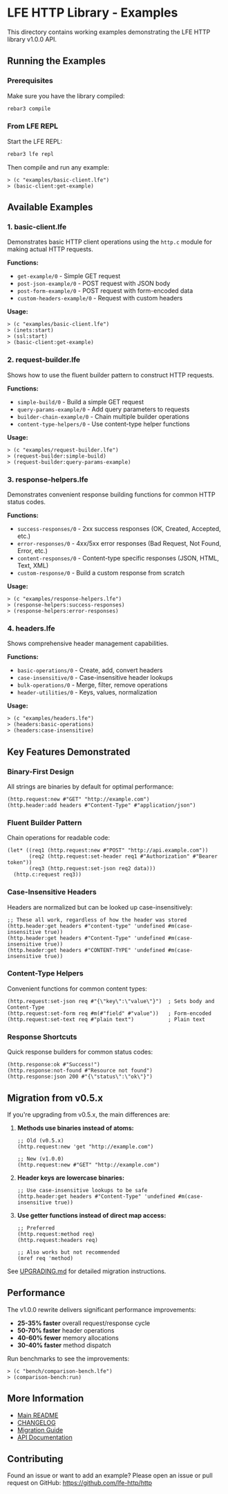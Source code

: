 # LFE HTTP Library - Examples

This directory contains working examples demonstrating the LFE HTTP library v1.0.0 API.

## Running the Examples

### Prerequisites

Make sure you have the library compiled:

```bash
rebar3 compile
```

### From LFE REPL

Start the LFE REPL:

```bash
rebar3 lfe repl
```

Then compile and run any example:

```lfe
> (c "examples/basic-client.lfe")
> (basic-client:get-example)
```

## Available Examples

### 1. basic-client.lfe

Demonstrates basic HTTP client operations using the `http.c` module for making actual HTTP requests.

**Functions:**
- `get-example/0` - Simple GET request
- `post-json-example/0` - POST request with JSON body
- `post-form-example/0` - POST request with form-encoded data
- `custom-headers-example/0` - Request with custom headers

**Usage:**
```lfe
> (c "examples/basic-client.lfe")
> (inets:start)
> (ssl:start)
> (basic-client:get-example)
```

### 2. request-builder.lfe

Shows how to use the fluent builder pattern to construct HTTP requests.

**Functions:**
- `simple-build/0` - Build a simple GET request
- `query-params-example/0` - Add query parameters to requests
- `builder-chain-example/0` - Chain multiple builder operations
- `content-type-helpers/0` - Use content-type helper functions

**Usage:**
```lfe
> (c "examples/request-builder.lfe")
> (request-builder:simple-build)
> (request-builder:query-params-example)
```

### 3. response-helpers.lfe

Demonstrates convenient response building functions for common HTTP status codes.

**Functions:**
- `success-responses/0` - 2xx success responses (OK, Created, Accepted, etc.)
- `error-responses/0` - 4xx/5xx error responses (Bad Request, Not Found, Error, etc.)
- `content-responses/0` - Content-type specific responses (JSON, HTML, Text, XML)
- `custom-response/0` - Build a custom response from scratch

**Usage:**
```lfe
> (c "examples/response-helpers.lfe")
> (response-helpers:success-responses)
> (response-helpers:error-responses)
```

### 4. headers.lfe

Shows comprehensive header management capabilities.

**Functions:**
- `basic-operations/0` - Create, add, convert headers
- `case-insensitive/0` - Case-insensitive header lookups
- `bulk-operations/0` - Merge, filter, remove operations
- `header-utilities/0` - Keys, values, normalization

**Usage:**
```lfe
> (c "examples/headers.lfe")
> (headers:basic-operations)
> (headers:case-insensitive)
```

## Key Features Demonstrated

### Binary-First Design

All strings are binaries by default for optimal performance:

```lfe
(http.request:new #"GET" "http://example.com")
(http.header:add headers #"Content-Type" #"application/json")
```

### Fluent Builder Pattern

Chain operations for readable code:

```lfe
(let* ((req1 (http.request:new #"POST" "http://api.example.com"))
       (req2 (http.request:set-header req1 #"Authorization" #"Bearer token"))
       (req3 (http.request:set-json req2 data)))
  (http.c:request req3))
```

### Case-Insensitive Headers

Headers are normalized but can be looked up case-insensitively:

```lfe
;; These all work, regardless of how the header was stored
(http.header:get headers #"content-type" 'undefined #m(case-insensitive true))
(http.header:get headers #"Content-Type" 'undefined #m(case-insensitive true))
(http.header:get headers #"CONTENT-TYPE" 'undefined #m(case-insensitive true))
```

### Content-Type Helpers

Convenient functions for common content types:

```lfe
(http.request:set-json req #"{\"key\":\"value\"}")  ; Sets body and Content-Type
(http.request:set-form req #m(#"field" #"value"))   ; Form-encoded
(http.request:set-text req #"plain text")           ; Plain text
```

### Response Shortcuts

Quick response builders for common status codes:

```lfe
(http.response:ok #"Success!")
(http.response:not-found #"Resource not found")
(http.response:json 200 #"{\"status\":\"ok\"}")
```

## Migration from v0.5.x

If you're upgrading from v0.5.x, the main differences are:

1. **Methods use binaries instead of atoms:**
   ```lfe
   ;; Old (v0.5.x)
   (http.request:new 'get "http://example.com")

   ;; New (v1.0.0)
   (http.request:new #"GET" "http://example.com")
   ```

2. **Header keys are lowercase binaries:**
   ```lfe
   ;; Use case-insensitive lookups to be safe
   (http.header:get headers #"Content-Type" 'undefined #m(case-insensitive true))
   ```

3. **Use getter functions instead of direct map access:**
   ```lfe
   ;; Preferred
   (http.request:method req)
   (http.request:headers req)

   ;; Also works but not recommended
   (mref req 'method)
   ```

See [UPGRADING.md](../docs/UPGRADING.md) for detailed migration instructions.

## Performance

The v1.0.0 rewrite delivers significant performance improvements:

- **25-35% faster** overall request/response cycle
- **50-70% faster** header operations
- **40-60% fewer** memory allocations
- **30-40% faster** method dispatch

Run benchmarks to see the improvements:

```lfe
> (c "bench/comparison-bench.lfe")
> (comparison-bench:run)
```

## More Information

- [Main README](../README.md)
- [CHANGELOG](../CHANGELOG.md)
- [Migration Guide](../docs/UPGRADING.md)
- [API Documentation](../docs/)

## Contributing

Found an issue or want to add an example? Please open an issue or pull request on GitHub:
https://github.com/lfe-http/http
